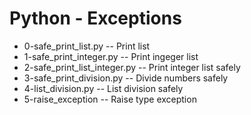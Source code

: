 # Python - Exceptions
- 0-safe_print_list.py -- Print list
- 1-safe_print_integer.py -- Print ingeger list
- 2-safe_print_list_integer.py -- Print integer list safely
- 3-safe_print_division.py -- Divide numbers safely
- 4-list_division.py -- List division safely
- 5-raise_exception -- Raise type exception

